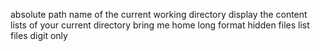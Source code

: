 absolute path name of the current working directory
display the content lists of your current directory
bring me home
long format
hidden files
list files digit only
